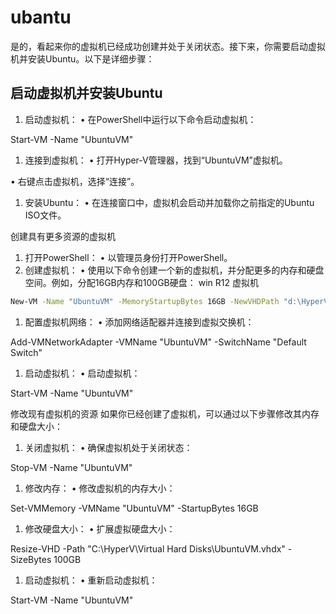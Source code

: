 # ubantu

是的，看起来你的虚拟机已经成功创建并处于关闭状态。接下来，你需要启动虚拟机并安装Ubuntu。以下是详细步骤：

## 启动虚拟机并安装Ubuntu

1. 启动虚拟机：
   • 在PowerShell中运行以下命令启动虚拟机：

Start-VM -Name "UbuntuVM"

1. 连接到虚拟机：
   • 打开Hyper-V管理器，找到“UbuntuVM”虚拟机。

• 右键点击虚拟机，选择“连接”。

1. 安装Ubuntu：
   • 在连接窗口中，虚拟机会启动并加载你之前指定的Ubuntu ISO文件。

创建具有更多资源的虚拟机

1. 打开PowerShell：
   • 以管理员身份打开PowerShell。
2. 创建虚拟机：
   • 使用以下命令创建一个新的虚拟机，并分配更多的内存和硬盘空间。例如，分配16GB内存和100GB硬盘：
   win R12 虚拟机

```sh
New-VM -Name "UbuntuVM" -MemoryStartupBytes 16GB -NewVHDPath "d:\HyperV\Virtual Hard Disks\UbuntuVM.vhdx" -NewVHDSizeBytes 200GB -Path "d:\HyperV\Virtual Machines"

```

1. 配置虚拟机网络：
   • 添加网络适配器并连接到虚拟交换机：

Add-VMNetworkAdapter -VMName "UbuntuVM" -SwitchName "Default Switch"

1. 启动虚拟机：
   • 启动虚拟机：

Start-VM -Name "UbuntuVM"

修改现有虚拟机的资源
如果你已经创建了虚拟机，可以通过以下步骤修改其内存和硬盘大小：

1. 关闭虚拟机：
   • 确保虚拟机处于关闭状态：

Stop-VM -Name "UbuntuVM"

1. 修改内存：
   • 修改虚拟机的内存大小：

Set-VMMemory -VMName "UbuntuVM" -StartupBytes 16GB

1. 修改硬盘大小：
   • 扩展虚拟硬盘大小：

Resize-VHD -Path "C:\HyperV\Virtual Hard Disks\UbuntuVM.vhdx" -SizeBytes 100GB

1. 启动虚拟机：
   • 重新启动虚拟机：

Start-VM -Name "UbuntuVM"
